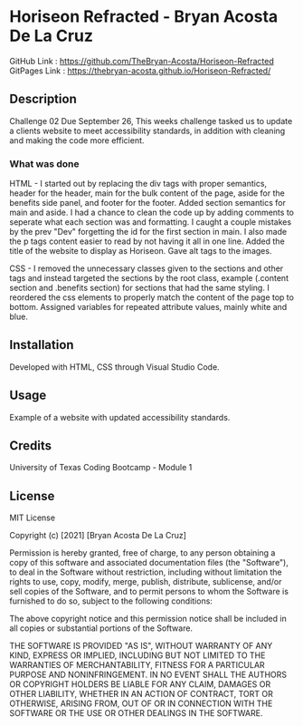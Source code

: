 # Horiseon Refracted - Bryan Acosta De La Cruz
GitHub Link : https://github.com/TheBryan-Acosta/Horiseon-Refracted
GitPages Link : https://thebryan-acosta.github.io/Horiseon-Refracted/
## Description
Challenge 02 Due September 26, This weeks challenge tasked us to update a clients website to meet accessibility standards,
in addition with cleaning and making the code more efficient.

### What was done
HTML - I started out by replacing the div tags with proper semantics, header for the header, main for the bulk content of the page, aside for the
benefits side panel, and footer for the footer.
Added section semantics for main and aside.
I had a chance to clean the code up by adding comments to seperate what each section was and formatting.
I caught a couple mistakes by the prev "Dev" forgetting the id for the first section in main.
I also made the p tags content easier to read by not having it all in one line.
Added the title of the website to display as Horiseon.
Gave alt tags to the images.

CSS - I removed the unnecessary classes given to the sections and other tags and instead targeted the sections
by the root class, example (.content section and .benefits section) for sections that had the same styling.
I reordered the css elements to properly match the content of the page top to bottom.
Assigned variables for repeated attribute values, mainly white and blue.
 
## Installation
Developed with HTML, CSS through Visual Studio Code.

## Usage
Example of a website with updated accessibility standards.

## Credits
University of Texas Coding Bootcamp - Module 1

## License

MIT License

Copyright (c) [2021] [Bryan Acosta De La Cruz]

Permission is hereby granted, free of charge, to any person obtaining a copy
of this software and associated documentation files (the "Software"), to deal
in the Software without restriction, including without limitation the rights
to use, copy, modify, merge, publish, distribute, sublicense, and/or sell
copies of the Software, and to permit persons to whom the Software is
furnished to do so, subject to the following conditions:

The above copyright notice and this permission notice shall be included in all
copies or substantial portions of the Software.

THE SOFTWARE IS PROVIDED "AS IS", WITHOUT WARRANTY OF ANY KIND, EXPRESS OR
IMPLIED, INCLUDING BUT NOT LIMITED TO THE WARRANTIES OF MERCHANTABILITY,
FITNESS FOR A PARTICULAR PURPOSE AND NONINFRINGEMENT. IN NO EVENT SHALL THE
AUTHORS OR COPYRIGHT HOLDERS BE LIABLE FOR ANY CLAIM, DAMAGES OR OTHER
LIABILITY, WHETHER IN AN ACTION OF CONTRACT, TORT OR OTHERWISE, ARISING FROM,
OUT OF OR IN CONNECTION WITH THE SOFTWARE OR THE USE OR OTHER DEALINGS IN THE
SOFTWARE.